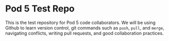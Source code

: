 # Pod 5 Test Repo

This is the test repository for Pod 5 code collaborators. We will be using Github to learn version control, git commands such as `push`, `pull`, and `merge`, navigating conflicts, writing pull requests, and good collaboration practices. 
